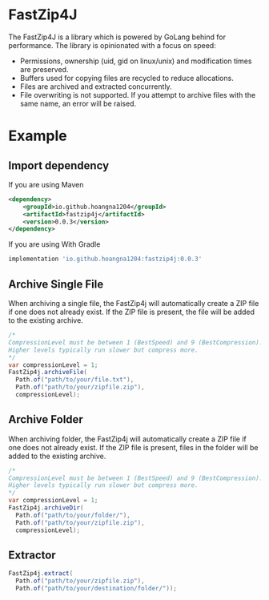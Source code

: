 # FastZip4J
The FastZip4J is a library which is powered by GoLang behind for performance. The library is opinionated with a focus on speed:
- Permissions, ownership (uid, gid on linux/unix) and modification times are preserved.
- Buffers used for copying files are recycled to reduce allocations.
- Files are archived and extracted concurrently.
- File overwriting is not supported. If you attempt to archive files with the same name, an error will be raised.

# Example
## Import dependency

If you are using Maven
```xml
<dependency>
    <groupId>io.github.hoangna1204</groupId>
    <artifactId>fastzip4j</artifactId>
    <version>0.0.3</version>
</dependency>
```

If you are using With Gradle
```groovy
implementation 'io.github.hoangna1204:fastzip4j:0.0.3'
```

## Archive Single File
When archiving a single file, the FastZip4j will automatically create a ZIP file if one does not already exist. If the ZIP file is present, the file will be added to the existing archive.
```java
/*
CompressionLevel must be between 1 (BestSpeed) and 9 (BestCompression). 
Higher levels typically run slower but compress more.
*/
var compressionLevel = 1;
FastZip4j.archiveFile(
  Path.of("path/to/your/file.txt"),
  Path.of("path/to/your/zipfile.zip"),
  compressionLevel);
```

## Archive Folder
When archiving folder, the FastZip4j will automatically create a ZIP file if one does not already exist. If the ZIP file is present, files in the folder will be added to the existing archive.
```java
/*
CompressionLevel must be between 1 (BestSpeed) and 9 (BestCompression). 
Higher levels typically run slower but compress more.
*/
var compressionLevel = 1;
FastZip4j.archiveDir(
  Path.of("path/to/your/folder/"),
  Path.of("path/to/your/zipfile.zip"),
  compressionLevel);
```

## Extractor
```java
FastZip4j.extract(
  Path.of("path/to/your/zipfile.zip"),
  Path.of("path/to/your/destination/folder/"));
```